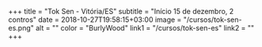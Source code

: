 +++
title = "Tok Sen - Vitória/ES"
subtitle = "Início 15 de dezembro, 2 contros"
date = 2018-10-27T19:58:15+03:00
image = "/cursos/tok-sen-es.png"
alt = ""
color = "BurlyWood"
link1 = "/cursos/tok-sen-es"
link2 = ""
+++
